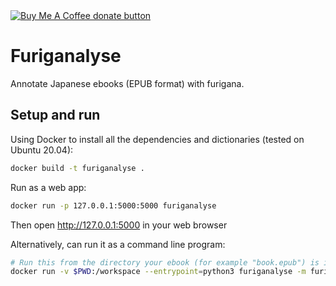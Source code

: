 <span class="badge-buymeacoffee">
<a href="https://www.buymeacoffee.com/itsupera" title="Donate to this project using Buy Me A Coffee"><img src="https://img.shields.io/badge/buy%20me%20a%20coffee-donate-yellow.svg" alt="Buy Me A Coffee donate button" /></a>
</span>

Furiganalyse
=============

Annotate Japanese ebooks (EPUB format) with furigana.

Setup and run
--------------

Using Docker to install all the dependencies and dictionaries (tested on Ubuntu 20.04):
```bash
docker build -t furiganalyse .
```

Run as a web app:
```bash
docker run -p 127.0.0.1:5000:5000 furiganalyse
```
Then open http://127.0.0.1:5000 in your web browser

Alternatively, can run it as a command line program:
```bash
# Run this from the directory your ebook (for example "book.epub") is in
docker run -v $PWD:/workspace --entrypoint=python3 furiganalyse -m furiganalyse /workspace/book.epub /workspace/book_with_furigana.epub
```